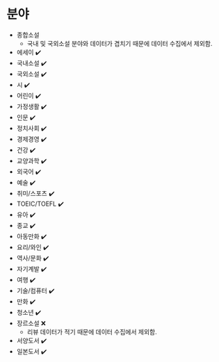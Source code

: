 # 분야

- 종합소설
  - 국내 및 국외소설 분야와 데이터가 겹치기 때문에 데이터 수집에서 제외함.
- 에세이 ✔️
- 국내소설 ✔️
- 국외소설 ✔️
- 시 ✔️
- 어린이 ✔️
- 가정생활 ✔️
- 인문 ✔️
- 정치사회 ✔️
- 경제경영 ✔️
- 건강 ✔️
- 교양과학 ✔️
- 외국어 ✔️
- 예술 ✔️
- 취미/스포츠 ✔️
- TOEIC/TOEFL ✔️
- 유아 ✔️
- 종교 ✔️
- 아동만화 ✔️
- 요리/와인 ✔️
- 역사/문화 ✔️
- 자기계발 ✔️
- 여행 ✔️
- 기술/컴퓨터 ✔️
- 만화 ✔️
- 청소년 ✔️
- 장르소설 ❌
  - 리뷰 데이터가 적기 때문에 데이터 수집에서 제외함.
- 서양도서 ✔️
- 일본도서 ✔️
